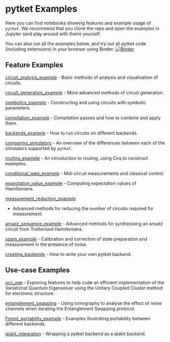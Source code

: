 # pytket Examples

Here you can find notebooks showing features and example usage of `pytket`. We
recommend that you clone the repo and open the examples in Jupyter (and play
around with them) yourself.

You can also run all the examples below, and try out all pytket code (including extensions) in your
browser using Binder:  [![Binder](https://mybinder.org/badge_logo.svg)](https://mybinder.org/v2/gh/CQCL/pytket/master?filepath=examples)

## Feature Examples

[circuit_analysis_example](https://github.com/CQCL/pytket/blob/master/examples/circuit_analysis_example.ipynb) -
Basic methods of analysis and visualisation of circuits.

[circuit_generation_example](https://github.com/CQCL/pytket/blob/master/examples/circuit_generation_example.ipynb) -
More advanced methods of circuit generation.

[symbolics_example](https://github.com/CQCL/pytket/blob/master/examples/symbolics_example.ipynb) -
Constructing and using circuits with symbolic parameters.

[compilation_example](https://github.com/CQCL/pytket/blob/master/examples/compilation_example.ipynb) -
Compilation passes and how to combine and apply them.

[backends_example](https://github.com/CQCL/pytket/blob/master/examples/backends_example.ipynb) -
How to run circuits on different backends.

[comparing_simulators](https://github.com/CQCL/pytket/blob/master/examples/comparing_simulators.ipynb) -
An overview of the differences between each of the simulators supported by `pytket`.

[routing_example](https://github.com/CQCL/pytket/blob/master/examples/routing_example.ipynb) -
An introduction to routing, using Cirq to construct examples.

[conditional_gate_example](https://github.com/CQCL/pytket/blob/master/examples/conditional_gate_example.ipynb) -
Mid-circuit measurements and classical control.

[expectation_value_example](https://github.com/CQCL/pytket/blob/master/examples/expectation_value_example.ipynb) -
Computing expectation values of Hamiltonians.

[measurement_reduction_example](https://github.com/CQCL/pytket/blob/master/examples/measurement_reduction_example.ipynb)
- Advanced methods for reducing the number of circuits required for
measurement.

[ansatz_sequence_example](https://github.com/CQCL/pytket/blob/master/examples/ansatz_sequence_example.ipynb) - Advanced methods for synthesising an ansatz circuit from Trotterised Hamiltonians.

[spam_example](https://github.com/CQCL/pytket/blob/master/examples/spam_example.ipynb) -
Calibration and correction of state preparation and measurement in the presence of noise.

[creating_backends](https://github.com/CQCL/pytket/blob/master/examples/creating_backends.ipynb) - How to write your own pytket backend.

## Use-case Examples

[ucc_vqe](https://github.com/CQCL/pytket/blob/master/examples/ucc_vqe.ipynb) -
Exploring features to help code an efficient implementation of the Variational Quantum Eigensolver using the Unitary Coupled Cluster method for electronic structure.

[entanglement_swapping](https://github.com/CQCL/pytket/blob/master/examples/entanglement_swapping.ipynb) -
Using tomography to analyse the effect of noise channels when iterating the Entanglement Swapping protocol.

[Forest_portability_example](https://github.com/CQCL/pytket/blob/master/examples/Forest_portability_example.ipynb) -
Examples illustrating portability between different backends.

[qiskit_integration](https://github.com/CQCL/pytket/blob/master/examples/qiskit_integration.ipynb) - Wrapping a pytket backend as a qiskit backend.
